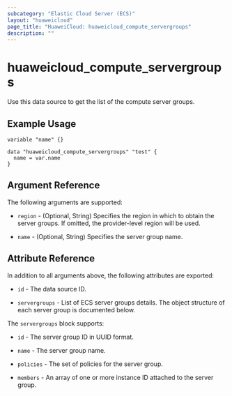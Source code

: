 ```yaml
---
subcategory: "Elastic Cloud Server (ECS)"
layout: "huaweicloud"
page_title: "HuaweiCloud: huaweicloud_compute_servergroups"
description: ""
---
```


# huaweicloud_compute_servergroups

Use this data source to get the list of the compute server groups.

## Example Usage

```hcl
variable "name" {}

data "huaweicloud_compute_servergroups" "test" {
  name = var.name
}
```

## Argument Reference

The following arguments are supported:

* `region` - (Optional, String) Specifies the region in which to obtain the server groups.
  If omitted, the provider-level region will be used.

* `name` - (Optional, String) Specifies the server group name.

## Attribute Reference

In addition to all arguments above, the following attributes are exported:

* `id` - The data source ID.

* `servergroups` - List of ECS server groups details. The object structure of each server group is documented below.

The `servergroups` block supports:

* `id` - The server group ID in UUID format.

* `name` - The server group name.

* `policies` - The set of policies for the server group.

* `members` - An array of one or more instance ID attached to the server group.
